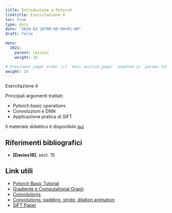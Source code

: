 ```yaml
---
title: Introduzione a Pytorch
linktitle: Esercitazione 4
toc: true
type: docs
date: "2020-03-26T00:00:00+01:00"
draft: false

menu:
  2021:
    parent: Lezioni
    weight: 10

# Prev/next pager order (if `docs_section_pager` enabled in `params.toml`)
weight: 10
---
```


Esercitazione 4

Principali argomenti trattati:

- Pytorch basic operations
- Convoluzioni e DNN
- Applicazione pratica di SIFT

Il materiale didattico è disponibile [qui](https://github.com/gmanco/cv_notebooks/blob/master/labs_lecture/lab04)



## Riferimenti bibliografici

- **[Davies18]**, sect. 15

## Link utili

- [Pytorch Basic Tutorial](https://pytorch.org/tutorials/beginner/basics/intro.html)
- [Gradiente e Computational Graph](https://towardsdatascience.com/computational-graphs-in-pytorch-and-tensorflow-c25cc40bdcd1)
- [Convolutions](https://towardsdatascience.com/a-comprehensive-guide-to-convolutional-neural-networks-the-eli5-way-3bd2b1164a53)
- [Convolutions: padding, stride, dilation animation](https://github.com/vdumoulin/conv_arithmetic)
- [SIFT Paper](http://www.cs.ubc.ca/~lowe/papers/ijcv04.pdf)

